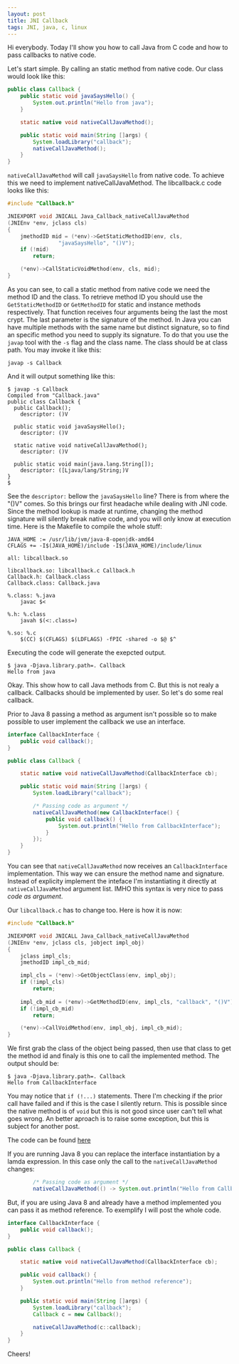 ```yaml
---
layout: post
title: JNI Callback
tags: JNI, java, c, linux
---
```


Hi everybody. Today I'll show you how to call Java from C code
and how to pass callbacks to native code.

Let's start simple. By calling an static method from native code.
Our class would look like this:

``` java
public class Callback {
	public static void javaSaysHello() {
		System.out.println("Hello from java");
	}

	static native void nativeCallJavaMethod();

	public static void main(String []args) {
		System.loadLibrary("callback");
		nativeCallJavaMethod();
	}
}
``` 

`nativeCallJavaMethod` will call `javaSaysHello` from native code.
To achieve this we need to implement nativeCallJavaMethod. The
libcallback.c code looks like this:

``` c
#include "Callback.h"

JNIEXPORT void JNICALL Java_Callback_nativeCallJavaMethod
(JNIEnv *env, jclass cls)
{
	jmethodID mid = (*env)->GetStaticMethodID(env, cls, 
				"javaSaysHello", "()V"); 
	if (!mid)
		return;

	(*env)->CallStaticVoidMethod(env, cls, mid);
}
```

As you can see, to call a static method from native code we need
the method ID and the class. To retrieve method ID you should
use the `GetStaticMethodID` or `GetMethodID` for static and instance
methods respectively. That function receives four arguments being
the last the most crypt. The last parameter is the signature of the
method. In Java you can have multiple methods with the same name
but distinct signature, so to find an specific method you need to
supply its signature. To do that you use the `javap` tool with
the `-s` flag and the class name. The class should be at class path.
You may invoke it like this:

```
javap -s Callback
```

And it will output something like this:

```
$ javap -s Callback
Compiled from "Callback.java"
public class Callback {
  public Callback();
    descriptor: ()V

  public static void javaSaysHello();
    descriptor: ()V

  static native void nativeCallJavaMethod();
    descriptor: ()V

  public static void main(java.lang.String[]);
    descriptor: ([Ljava/lang/String;)V
}
$ 
```

See the `descriptor:` bellow the `javaSaysHello` line? There is from where the
"()V" comes. So this brings our first headache while dealing with JNI code.
Since the method lookup is made at runtime, changing the method signature will
silently break native code, and you will only know at execution time.  Here is
the Makefile to compile the whole stuff:

```
JAVA_HOME := /usr/lib/jvm/java-8-openjdk-amd64
CFLAGS += -I$(JAVA_HOME)/include -I$(JAVA_HOME)/include/linux

all: libcallback.so

libcallback.so: libcallback.c Callback.h 
Callback.h: Callback.class
Callback.class: Callback.java

%.class: %.java
	javac $<

%.h: %.class
	javah $(<:.class=)

%.so: %.c
	$(CC) $(CFLAGS) $(LDFLAGS) -fPIC -shared -o $@ $^
```

Executing the code will generate the exepcted output.

```
$ java -Djava.library.path=. Callback
Hello from java
```

Okay. This show how to call Java methods from C. But this is
not realy a callback. Callbacks should be implemented by user.
So let's do some real callback.

Prior to Java 8 passing a method as argument isn't possible so
to make possible to user implement the callback we use an interface.

``` java
interface CallbackInterface {
	public void callback();
}

public class Callback {

	static native void nativeCallJavaMethod(CallbackInterface cb);

	public static void main(String []args) {
		System.loadLibrary("callback");

		/* Passing code as argument */
		nativeCallJavaMethod(new CallbackInterface() {
			public void callback() {
				System.out.println("Hello from CallbackInterface");
			}
		});
	}
}

```

You can see that `nativeCallJavaMethod` now receives an `CallbackInterface` implementation.
This way we can ensure the method name and signature. Instead of explicity implement the
inteface I'm instantiating it directly at `nativeCallJavaMethod` argument list. IMHO this
syntax is very nice to pass *code as argument*.

Our `libcallback.c` has to change too. Here is how it is now:

``` c
#include "Callback.h"

JNIEXPORT void JNICALL Java_Callback_nativeCallJavaMethod
(JNIEnv *env, jclass cls, jobject impl_obj) 
{
	jclass impl_cls;
	jmethodID impl_cb_mid;

	impl_cls = (*env)->GetObjectClass(env, impl_obj);
	if (!impl_cls)
		return;
	
	impl_cb_mid = (*env)->GetMethodID(env, impl_cls, "callback", "()V"); 
	if (!impl_cb_mid)
		return;

	(*env)->CallVoidMethod(env, impl_obj, impl_cb_mid);
}
```

We first grab the class of the object being passed, then use that class to get
the method id and finaly is this one to call the implemented method. The output
should be:

```
$ java -Djava.library.path=. Callback
Hello from CallbackInterface
```

You may notice that `if (!...)` statements. There I'm checking if the prior
call have failed and if this is the case I silently return. This is possible
since the native method is of `void` but this is not good since user can't
tell what goes wrong. An better aproach is to raise some exception, but this
is subject for another post.

The code can be found [here](https://gist.github.com/gkos/b29d6703d8bbc0e5b626ba56e23a0838)

If you are running Java 8 you can replace the interface instantiation
by a lamda expression. In this case only the call to the `nativeCallJavaMethod`
changes:

``` java
		/* Passing code as argument */
		nativeCallJavaMethod(() -> System.out.println("Hello from CallbackInterface"));
```

But, if you are using Java 8 and already have a method implemented you can
pass it as method reference. To exemplify I will post the whole code.

``` java
interface CallbackInterface {
	public void callback();
}

public class Callback {

	static native void nativeCallJavaMethod(CallbackInterface cb);

	public void callback() {
		System.out.println("Hello from method reference");
	}

	public static void main(String []args) {
		System.loadLibrary("callback");
		Callback c = new Callback();

		nativeCallJavaMethod(c::callback);
	}
}

```

Cheers!
